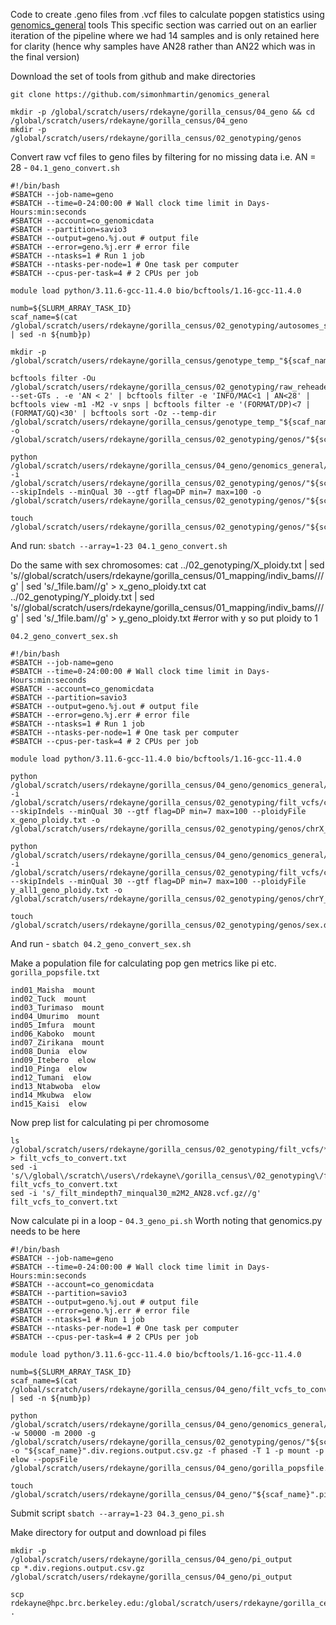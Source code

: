 Code to create .geno files from .vcf files to calculate popgen statistics using [genomics_general](https://github.com/simonhmartin/genomics_general) tools
This specific section was carried out on an earlier iteration of the pipeline where we had 14 samples and is only retained here for clarity (hence why samples have AN28 rather than AN22 which was in the final version)

Download the set of tools from github and make directories
```
git clone https://github.com/simonhmartin/genomics_general

mkdir -p /global/scratch/users/rdekayne/gorilla_census/04_geno && cd /global/scratch/users/rdekayne/gorilla_census/04_geno
mkdir -p /global/scratch/users/rdekayne/gorilla_census/02_genotyping/genos
```

Convert raw vcf files to geno files by filtering for no missing data i.e. AN = 28 - `04.1_geno_convert.sh`
```
#!/bin/bash
#SBATCH --job-name=geno
#SBATCH --time=0-24:00:00 # Wall clock time limit in Days-Hours:min:seconds
#SBATCH --account=co_genomicdata
#SBATCH --partition=savio3
#SBATCH --output=geno.%j.out # output file
#SBATCH --error=geno.%j.err # error file
#SBATCH --ntasks=1 # Run 1 job
#SBATCH --ntasks-per-node=1 # One task per computer
#SBATCH --cpus-per-task=4 # 2 CPUs per job

module load python/3.11.6-gcc-11.4.0 bio/bcftools/1.16-gcc-11.4.0

numb=${SLURM_ARRAY_TASK_ID}
scaf_name=$(cat /global/scratch/users/rdekayne/gorilla_census/02_genotyping/autosomes_scaffold_list.txt | sed -n ${numb}p)

mkdir -p /global/scratch/users/rdekayne/gorilla_census/genotype_temp_"${scaf_name}"

bcftools filter -Ou /global/scratch/users/rdekayne/gorilla_census/02_genotyping/raw_reheader_vcfs/"${scaf_name}".reheader.raw.vcf.gz --set-GTs . -e 'AN < 2' | bcftools filter -e 'INFO/MAC<1 | AN<28' | bcftools view -m1 -M2 -v snps | bcftools filter -e '(FORMAT/DP)<7 | (FORMAT/GQ)<30' | bcftools sort -Oz --temp-dir /global/scratch/users/rdekayne/gorilla_census/genotype_temp_"${scaf_name}" -o /global/scratch/users/rdekayne/gorilla_census/02_genotyping/genos/"${scaf_name}"_filt_mindepth7_minqual30_m1M2_AN28.vcf.gz 

python /global/scratch/users/rdekayne/gorilla_census/04_geno/genomics_general/VCF_processing/parseVCF.py -i /global/scratch/users/rdekayne/gorilla_census/02_genotyping/genos/"${scaf_name}"_filt_mindepth7_minqual30_m1M2_AN28.vcf.gz --skipIndels --minQual 30 --gtf flag=DP min=7 max=100 -o /global/scratch/users/rdekayne/gorilla_census/02_genotyping/genos/"${scaf_name}"_filt_mindepth7_minqual30_m1M2_AN28.geno.gz

touch /global/scratch/users/rdekayne/gorilla_census/02_genotyping/genos/"${scaf_name}".done
```
And run: `sbatch --array=1-23 04.1_geno_convert.sh`

Do the same with sex chromosomes:
cat ../02_genotyping/X_ploidy.txt | sed 's/\/global\/scratch\/users\/rdekayne\/gorilla_census\/01_mapping\/indiv_bams\///g' | sed 's/_1file.bam//g' > x_geno_ploidy.txt
cat ../02_genotyping/Y_ploidy.txt | sed 's/\/global\/scratch\/users\/rdekayne\/gorilla_census\/01_mapping\/indiv_bams\///g' | sed 's/_1file.bam//g' > y_geno_ploidy.txt
#error with y so put ploidy to 1

`04.2_geno_convert_sex.sh`
```
#!/bin/bash
#SBATCH --job-name=geno
#SBATCH --time=0-24:00:00 # Wall clock time limit in Days-Hours:min:seconds
#SBATCH --account=co_genomicdata
#SBATCH --partition=savio3
#SBATCH --output=geno.%j.out # output file
#SBATCH --error=geno.%j.err # error file
#SBATCH --ntasks=1 # Run 1 job
#SBATCH --ntasks-per-node=1 # One task per computer
#SBATCH --cpus-per-task=4 # 2 CPUs per job

module load python/3.11.6-gcc-11.4.0 bio/bcftools/1.16-gcc-11.4.0

python /global/scratch/users/rdekayne/gorilla_census/04_geno/genomics_general/VCF_processing/parseVCF.py -i /global/scratch/users/rdekayne/gorilla_census/02_genotyping/filt_vcfs/chrX_mat_hsaX_filt_mindepth7_minqual30_m2M2_AN22.vcf.gz --skipIndels --minQual 30 --gtf flag=DP min=7 max=100 --ploidyFile x_geno_ploidy.txt -o /global/scratch/users/rdekayne/gorilla_census/02_genotyping/genos/chrX_mat_hsaX_filt_mindepth7_minqual30_m2M2_AN22.geno.gz

python /global/scratch/users/rdekayne/gorilla_census/04_geno/genomics_general/VCF_processing/parseVCF.py -i /global/scratch/users/rdekayne/gorilla_census/02_genotyping/filt_vcfs/chrY_pat_hsaY_mindepth7_minqual30_m2M2_AN6.vcf.gz --skipIndels --minQual 30 --gtf flag=DP min=7 max=100 --ploidyFile y_all1_geno_ploidy.txt -o /global/scratch/users/rdekayne/gorilla_census/02_genotyping/genos/chrY_pat_hsaY_mindepth7_minqual30_m2M2_AN6.geno.gz

touch /global/scratch/users/rdekayne/gorilla_census/02_genotyping/genos/sex.done
```
And run - `sbatch 04.2_geno_convert_sex.sh`

Make a population file for calculating pop gen metrics like pi etc. 
`gorilla_popsfile.txt`
```
ind01_Maisha  mount
ind02_Tuck  mount
ind03_Turimaso  mount
ind04_Umurimo  mount
ind05_Imfura  mount
ind06_Kaboko  mount
ind07_Zirikana  mount
ind08_Dunia  elow
ind09_Itebero  elow
ind10_Pinga  elow
ind12_Tumani  elow
ind13_Ntabwoba  elow
ind14_Mkubwa  elow
ind15_Kaisi  elow
```
Now prep list for calculating pi per chromosome
```
ls /global/scratch/users/rdekayne/gorilla_census/02_genotyping/filt_vcfs/*AN28.vcf.gz > filt_vcfs_to_convert.txt
sed -i 's/\/global\/scratch\/users\/rdekayne\/gorilla_census\/02_genotyping\/filt_vcfs\///g' filt_vcfs_to_convert.txt
sed -i 's/_filt_mindepth7_minqual30_m2M2_AN28.vcf.gz//g' filt_vcfs_to_convert.txt
```
Now calculate pi in a loop - `04.3_geno_pi.sh`
Worth noting that genomics.py needs to be here
```
#!/bin/bash
#SBATCH --job-name=geno
#SBATCH --time=0-24:00:00 # Wall clock time limit in Days-Hours:min:seconds
#SBATCH --account=co_genomicdata
#SBATCH --partition=savio3
#SBATCH --output=geno.%j.out # output file
#SBATCH --error=geno.%j.err # error file
#SBATCH --ntasks=1 # Run 1 job
#SBATCH --ntasks-per-node=1 # One task per computer
#SBATCH --cpus-per-task=4 # 2 CPUs per job

module load python/3.11.6-gcc-11.4.0 bio/bcftools/1.16-gcc-11.4.0

numb=${SLURM_ARRAY_TASK_ID}
scaf_name=$(cat /global/scratch/users/rdekayne/gorilla_census/04_geno/filt_vcfs_to_convert.txt | sed -n ${numb}p)

python /global/scratch/users/rdekayne/gorilla_census/04_geno/genomics_general/popgenWindows.py -w 50000 -m 2000 -g /global/scratch/users/rdekayne/gorilla_census/02_genotyping/genos/"${scaf_name}"_filt_mindepth7_minqual30_AN28.geno.gz -o "${scaf_name}".div.regions.output.csv.gz -f phased -T 1 -p mount -p elow --popsFile /global/scratch/users/rdekayne/gorilla_census/04_geno/gorilla_popsfile.txt

touch /global/scratch/users/rdekayne/gorilla_census/04_geno/"${scaf_name}".pi.regions.done
```
Submit script `sbatch --array=1-23 04.3_geno_pi.sh`

Make directory for output and download pi files
```
mkdir -p /global/scratch/users/rdekayne/gorilla_census/04_geno/pi_output
cp *.div.regions.output.csv.gz /global/scratch/users/rdekayne/gorilla_census/04_geno/pi_output

scp rdekayne@hpc.brc.berkeley.edu:/global/scratch/users/rdekayne/gorilla_census/04_geno/pi_output/*.csv.gz .
```
